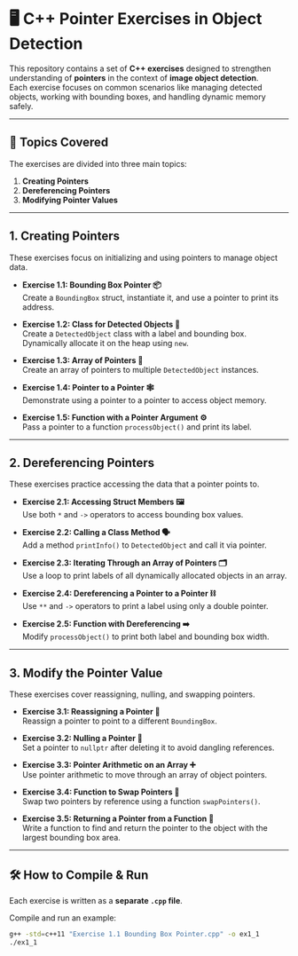 # 🖥️ C++ Pointer Exercises in Object Detection

This repository contains a set of **C++ exercises** designed to strengthen understanding of **pointers** in the context of **image object detection**.  
Each exercise focuses on common scenarios like managing detected objects, working with bounding boxes, and handling dynamic memory safely.

---

## 📂 Topics Covered
The exercises are divided into three main topics:

1. **Creating Pointers**  
2. **Dereferencing Pointers**  
3. **Modifying Pointer Values**

---

## 1. Creating Pointers

These exercises focus on initializing and using pointers to manage object data.

- **Exercise 1.1: Bounding Box Pointer 📦**  
  Create a `BoundingBox` struct, instantiate it, and use a pointer to print its address.

- **Exercise 1.2: Class for Detected Objects 🤖**  
  Create a `DetectedObject` class with a label and bounding box. Dynamically allocate it on the heap using `new`.

- **Exercise 1.3: Array of Pointers 📝**  
  Create an array of pointers to multiple `DetectedObject` instances.

- **Exercise 1.4: Pointer to a Pointer 🕸️**  
  Demonstrate using a pointer to a pointer to access object memory.

- **Exercise 1.5: Function with a Pointer Argument ⚙️**  
  Pass a pointer to a function `processObject()` and print its label.

---

## 2. Dereferencing Pointers

These exercises practice accessing the data that a pointer points to.

- **Exercise 2.1: Accessing Struct Members 🖼️**  
  Use both `*` and `->` operators to access bounding box values.

- **Exercise 2.2: Calling a Class Method 🗣️**  
  Add a method `printInfo()` to `DetectedObject` and call it via pointer.

- **Exercise 2.3: Iterating Through an Array of Pointers 🗂️**  
  Use a loop to print labels of all dynamically allocated objects in an array.

- **Exercise 2.4: Dereferencing a Pointer to a Pointer ⛓️**  
  Use `**` and `->` operators to print a label using only a double pointer.

- **Exercise 2.5: Function with Dereferencing ➡️**  
  Modify `processObject()` to print both label and bounding box width.

---

## 3. Modify the Pointer Value

These exercises cover reassigning, nulling, and swapping pointers.

- **Exercise 3.1: Reassigning a Pointer 🔄**  
  Reassign a pointer to point to a different `BoundingBox`.

- **Exercise 3.2: Nulling a Pointer 🚫**  
  Set a pointer to `nullptr` after deleting it to avoid dangling references.

- **Exercise 3.3: Pointer Arithmetic on an Array ➕**  
  Use pointer arithmetic to move through an array of object pointers.

- **Exercise 3.4: Function to Swap Pointers 🤝**  
  Swap two pointers by reference using a function `swapPointers()`.

- **Exercise 3.5: Returning a Pointer from a Function 🎁**  
  Write a function to find and return the pointer to the object with the largest bounding box area.

---

## 🛠️ How to Compile & Run

Each exercise is written as a **separate `.cpp` file**.

Compile and run an example:

```bash
g++ -std=c++11 "Exercise 1.1 Bounding Box Pointer.cpp" -o ex1_1
./ex1_1
